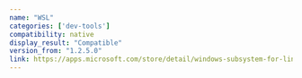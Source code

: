 ```yaml
---
name: "WSL"
categories: ['dev-tools']
compatibility: native
display_result: "Compatible"
version_from: "1.2.5.0"
link: https://apps.microsoft.com/store/detail/windows-subsystem-for-linux/9P9TQF7MRM4R?hl=en-in&gl=in
---
```


